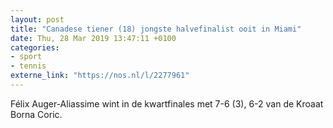 ```yaml
---
layout: post
title: "Canadese tiener (18) jongste halvefinalist ooit in Miami"
date: Thu, 28 Mar 2019 13:47:11 +0100
categories: 
- sport 
- tennis 
externe_link: "https://nos.nl/l/2277961"
---
```


Félix Auger-Aliassime wint in de kwartfinales met 7-6 (3), 6-2 van de Kroaat Borna Coric.
